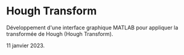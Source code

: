 
# Hough Transform

Développement d'une interface graphique MATLAB pour appliquer la transformée de Hough (Hough Transform).

11 janvier 2023.
